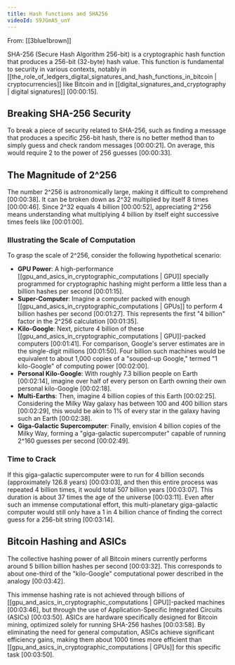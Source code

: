 ```yaml
---
title: Hash functions and SHA256
videoId: S9JGmA5_unY
---
```


From: [[3blue1brown]] <br/> 

SHA-256 (Secure Hash Algorithm 256-bit) is a cryptographic hash function that produces a 256-bit (32-byte) hash value. This function is fundamental to security in various contexts, notably in [[the_role_of_ledgers_digital_signatures_and_hash_functions_in_bitcoin | cryptocurrencies]] like Bitcoin and in [[digital_signatures_and_cryptography | digital signatures]] <a class="yt-timestamp" data-t="00:00:15">[00:00:15]</a>.

## Breaking SHA-256 Security

To break a piece of security related to SHA-256, such as finding a message that produces a specific 256-bit hash, there is no better method than to simply guess and check random messages <a class="yt-timestamp" data-t="00:00:21">[00:00:21]</a>. On average, this would require 2 to the power of 256 guesses <a class="yt-timestamp" data-t="00:00:33">[00:00:33]</a>.

## The Magnitude of 2^256

The number 2^256 is astronomically large, making it difficult to comprehend <a class="yt-timestamp" data-t="00:00:38">[00:00:38]</a>.
It can be broken down as 2^32 multiplied by itself 8 times <a class="yt-timestamp" data-t="00:00:46">[00:00:46]</a>.
Since 2^32 equals 4 billion <a class="yt-timestamp" data-t="00:00:52">[00:00:52]</a>, appreciating 2^256 means understanding what multiplying 4 billion by itself eight successive times feels like <a class="yt-timestamp" data-t="00:01:00">[00:01:00]</a>.

### Illustrating the Scale of Computation

To grasp the scale of 2^256, consider the following hypothetical scenario:
*   **GPU Power**: A high-performance [[gpu_and_asics_in_cryptographic_computations | GPU]] specially programmed for cryptographic hashing might perform a little less than a billion hashes per second <a class="yt-timestamp" data-t="00:01:15">[00:01:15]</a>.
*   **Super-Computer**: Imagine a computer packed with enough [[gpu_and_asics_in_cryptographic_computations | GPUs]] to perform 4 billion hashes per second <a class="yt-timestamp" data-t="00:01:27">[00:01:27]</a>. This represents the first "4 billion" factor in the 2^256 calculation <a class="yt-timestamp" data-t="00:01:35">[00:01:35]</a>.
*   **Kilo-Google**: Next, picture 4 billion of these [[gpu_and_asics_in_cryptographic_computations | GPU]]-packed computers <a class="yt-timestamp" data-t="00:01:41">[00:01:41]</a>. For comparison, Google's server estimates are in the single-digit millions <a class="yt-timestamp" data-t="00:01:50">[00:01:50]</a>. Four billion such machines would be equivalent to about 1,000 copies of a "souped-up Google," termed "1 kilo-Google" of computing power <a class="yt-timestamp" data-t="00:02:00">[00:02:00]</a>.
*   **Personal Kilo-Google**: With roughly 7.3 billion people on Earth <a class="yt-timestamp" data-t="00:02:14">[00:02:14]</a>, imagine over half of every person on Earth owning their own personal kilo-Google <a class="yt-timestamp" data-t="00:02:18">[00:02:18]</a>.
*   **Multi-Earths**: Then, imagine 4 billion copies of this Earth <a class="yt-timestamp" data-t="00:02:25">[00:02:25]</a>. Considering the Milky Way galaxy has between 100 and 400 billion stars <a class="yt-timestamp" data-t="00:02:29">[00:02:29]</a>, this would be akin to 1% of every star in the galaxy having such an Earth <a class="yt-timestamp" data-t="00:02:38">[00:02:38]</a>.
*   **Giga-Galactic Supercomputer**: Finally, envision 4 billion copies of the Milky Way, forming a "giga-galactic supercomputer" capable of running 2^160 guesses per second <a class="yt-timestamp" data-t="00:02:49">[00:02:49]</a>.

### Time to Crack

If this giga-galactic supercomputer were to run for 4 billion seconds (approximately 126.8 years) <a class="yt-timestamp" data-t="00:03:03">[00:03:03]</a>, and then this entire process was repeated 4 billion times, it would total 507 billion years <a class="yt-timestamp" data-t="00:03:07">[00:03:07]</a>. This duration is about 37 times the age of the universe <a class="yt-timestamp" data-t="00:03:11">[00:03:11]</a>. Even after such an immense computational effort, this multi-planetary giga-galactic computer would still only have a 1 in 4 billion chance of finding the correct guess for a 256-bit string <a class="yt-timestamp" data-t="00:03:14">[00:03:14]</a>.

## Bitcoin Hashing and ASICs

The collective hashing power of all Bitcoin miners currently performs around 5 billion billion hashes per second <a class="yt-timestamp" data-t="00:03:32">[00:03:32]</a>. This corresponds to about one-third of the "kilo-Google" computational power described in the analogy <a class="yt-timestamp" data-t="00:03:42">[00:03:42]</a>.

This immense hashing rate is not achieved through billions of [[gpu_and_asics_in_cryptographic_computations | GPU]]-packed machines <a class="yt-timestamp" data-t="00:03:46">[00:03:46]</a>, but through the use of Application-Specific Integrated Circuits (ASICs) <a class="yt-timestamp" data-t="00:03:50">[00:03:50]</a>. ASICs are hardware specifically designed for Bitcoin mining, optimized solely for running SHA-256 hashes <a class="yt-timestamp" data-t="00:03:58">[00:03:58]</a>. By eliminating the need for general computation, ASICs achieve significant efficiency gains, making them about 1000 times more efficient than [[gpu_and_asics_in_cryptographic_computations | GPUs]] for this specific task <a class="yt-timestamp" data-t="00:03:50">[00:03:50]</a>.